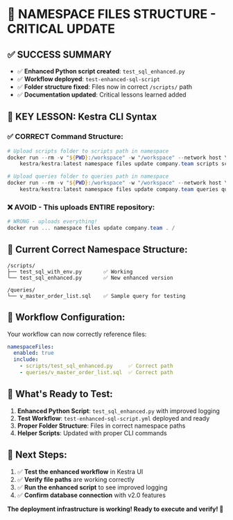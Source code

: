 # 🚨 NAMESPACE FILES STRUCTURE - CRITICAL UPDATE

## ✅ SUCCESS SUMMARY
- ✅ **Enhanced Python script created**: `test_sql_enhanced.py` 
- ✅ **Workflow deployed**: `test-enhanced-sql-script` 
- ✅ **Folder structure fixed**: Files now in correct `/scripts/` path
- ✅ **Documentation updated**: Critical lessons learned added

## 🎯 KEY LESSON: Kestra CLI Syntax

### ✅ CORRECT Command Structure:
```powershell
# Upload scripts folder to scripts path in namespace
docker run --rm -v "${PWD}:/workspace" -w "/workspace" --network host \
    kestra/kestra:latest namespace files update company.team scripts scripts

# Upload queries folder to queries path in namespace  
docker run --rm -v "${PWD}:/workspace" -w "/workspace" --network host \
    kestra/kestra:latest namespace files update company.team queries queries
```

### ❌ AVOID - This uploads ENTIRE repository:
```powershell
# WRONG - uploads everything!
docker run ... namespace files update company.team . /
```

## 📁 Current Correct Namespace Structure:
```
/scripts/
├── test_sql_with_env.py       ✅ Working 
└── test_sql_enhanced.py       ✅ New enhanced version

/queries/
└── v_master_order_list.sql    ✅ Sample query for testing
```

## 🔧 Workflow Configuration:
Your workflow can now correctly reference files:
```yaml
namespaceFiles:
  enabled: true
  include:
    - scripts/test_sql_enhanced.py     ✅ Correct path
    - queries/v_master_order_list.sql  ✅ Correct path
```

## 🚀 What's Ready to Test:

1. **Enhanced Python Script**: `test_sql_enhanced.py` with improved logging
2. **Test Workflow**: `test-enhanced-sql-script.yml` deployed and ready
3. **Proper Folder Structure**: Files in correct namespace paths
4. **Helper Scripts**: Updated with proper CLI commands

## 🎯 Next Steps:
1. ✅ **Test the enhanced workflow** in Kestra UI
2. ✅ **Verify file paths** are working correctly  
3. ✅ **Run the enhanced script** to see improved logging
4. ✅ **Confirm database connection** with v2.0 features

**The deployment infrastructure is working! Ready to execute and verify! 🚀**
